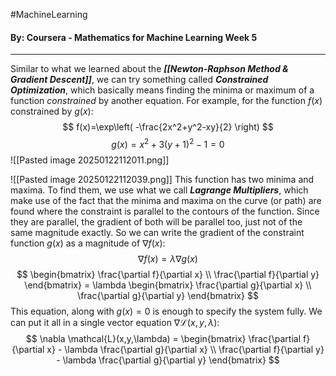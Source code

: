 #MachineLearning 
#### By: Coursera - Mathematics for Machine Learning Week 5
---
Similar to what we learned about the ***[[Newton-Raphson Method & Gradient Descent]]***, we can try something called ***Constrained Optimization***, which basically means finding the minima or maximum of a function *constrained* by another equation. For example, for the function $f(x)$ constrained by $g(x)$:
$$
f(x)=\exp\left( -\frac{2x^2+y^2-xy}{2} \right)
$$
$$
g(x) = x^2+3(y+1)^2-1=0
$$
![[Pasted image 20250122112011.png]]

![[Pasted image 20250122112039.png]]
This function has two minima and maxima. To find them, we use what we call ***Lagrange Multipliers***, which make use of the fact that the minima and maxima on the curve (or path) are found where the constraint is parallel to the contours of the function. Since they are parallel, the gradient of both will be parallel too, just not of the same magnitude exactly. So we can write the gradient of the constraint function $g(x)$ as a magnitude of $\nabla f(x)$:
$$
\nabla f(x)=\lambda \nabla g(x)
$$
$$
\begin{bmatrix}
\frac{\partial f}{\partial x} \\
\frac{\partial f}{\partial y}
\end{bmatrix} = \lambda \begin{bmatrix}
\frac{\partial g}{\partial x} \\
\frac{\partial g}{\partial y}
\end{bmatrix}
$$
This equation, along with $g(x) = 0$ is enough to specify the system fully. We can put it all in a single vector equation $\nabla \mathcal{L}(x,y,\lambda)$:
$$
\nabla \mathcal{L}(x,y,\lambda) = \begin{bmatrix}
\frac{\partial f}{\partial x} - \lambda \frac{\partial g}{\partial x} \\
\frac{\partial f}{\partial y} - \lambda \frac{\partial g}{\partial y}
\end{bmatrix}
$$
